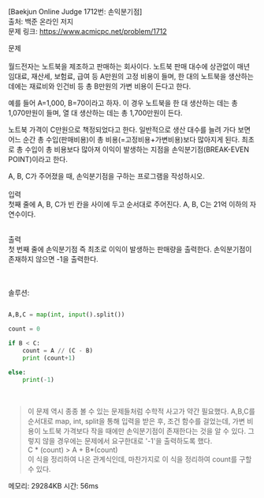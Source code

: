 [Baekjun Online Judge 1712번: 손익분기점] </br>
출처: 백준 온라인 저지</br>
문제 링크: <https://www.acmicpc.net/problem/1712> </br>



문제 </br>
</br>월드전자는 노트북을 제조하고 판매하는 회사이다. 노트북 판매 대수에 상관없이 매년 임대료, 재산세, 보험료, 급여 등 A만원의 고정 비용이 들며, 한 대의 노트북을 생산하는 데에는 재료비와 인건비 등 총 B만원의 가변 비용이 든다고 한다.

예를 들어 A=1,000, B=70이라고 하자. 이 경우 노트북을 한 대 생산하는 데는 총 1,070만원이 들며, 열 대 생산하는 데는 총 1,700만원이 든다.

노트북 가격이 C만원으로 책정되었다고 한다. 일반적으로 생산 대수를 늘려 가다 보면 어느 순간 총 수입(판매비용)이 총 비용(=고정비용+가변비용)보다 많아지게 된다. 최초로 총 수입이 총 비용보다 많아져 이익이 발생하는 지점을 손익분기점(BREAK-EVEN POINT)이라고 한다.

A, B, C가 주어졌을 때, 손익분기점을 구하는 프로그램을 작성하시오. </br>
</br>
입력</br>
첫째 줄에 A, B, C가 빈 칸을 사이에 두고 순서대로 주어진다. A, B, C는 21억 이하의 자연수이다. </br>

</br>출력</br>
첫 번째 줄에 손익분기점 즉 최초로 이익이 발생하는 판매량을 출력한다. 손익분기점이 존재하지 않으면 -1을 출력한다.</br>

</br>
</br>
솔루션:</br>

```python

A,B,C = map(int, input().split())

count = 0

if B < C:
    count = A // (C - B)   
    print (count+1)
    
else:
    print(-1)
```
</br> 

> 이 문제 역시 종종 볼 수 있는 문제들처럼 수학적 사고가 약간 필요했다. A,B,C를 순서대로 map, int, split을 통해 입력을 받은 후, 조건 함수를 걸었는데,
  가변 비용이 노트북 가격보다 작을 때에만 손익분기점이 존재한다는 것을 알 수 있다. 그렇지 않을 경우에는 문제에서 요구한대로 '-1'을 출력하도록 했다.</br>
  C * (count) > A + B*(count) </br>
  이 식을 정리하여 나온 관계식인데, 마찬가지로 이 식을 정리하여 count를 구할 수 있다.

메모리: 29284KB
시간: 56ms
